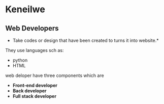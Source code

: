 # Keneilwe

## Web Developers

* Take codes or design that have been created to turns it into website.*

They use languages sch as:

* python
* HTML

web deloper have three components which are

* __Front-end developer__
* __Back developer__
* __Full stack developer__



